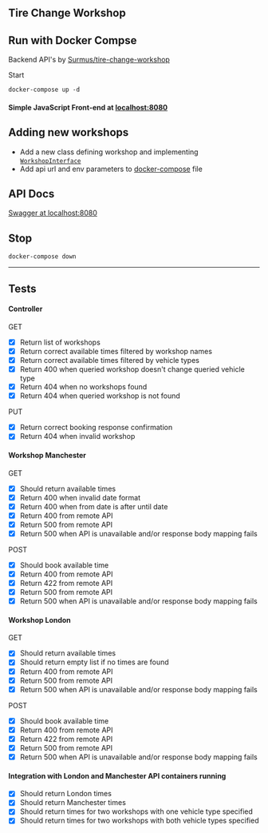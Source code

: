 ## Tire Change Workshop

## Run with Docker Compse

Backend API's by [Surmus/tire-change-workshop](https://github.com/Surmus/tire-change-workshop)

Start
```
docker-compose up -d
```

#### Simple JavaScript Front-end at [localhost:8080](http://localhost:8080)



## Adding new workshops

- Add a new class defining workshop and implementing [`WorkshopInterface`](src/main/java/com/karlaru/tcw/workshops/WorkshopInterface.java)
- Add api url and env parameters to [docker-compose](docker-compose.yaml) file



## API Docs

[Swagger at localhost:8080](http://localhost:8080/swagger-ui.html)


## Stop
```
docker-compose down
```

---
## Tests

#### Controller

GET
- [X] Return list of workshops
- [X] Return correct available times filtered by workshop names
- [X] Return correct available times filtered by vehicle types
- [X] Return 400 when queried workshop doesn't change queried vehicle type
- [X] Return 404 when no workshops found
- [X] Return 404 when queried workshop is not found

PUT
- [X] Return correct booking response confirmation
- [X] Return 404 when invalid workshop

#### Workshop Manchester
GET
- [X] Should return available times
- [X] Return 400 when invalid date format
- [X] Return 400 when from date is after until date
- [X] Return 400 from remote API
- [X] Return 500 from remote API
- [X] Return 500 when API is unavailable and/or response body mapping fails

POST
- [X] Should book available time
- [X] Return 400 from remote API
- [X] Return 422 from remote API
- [X] Return 500 from remote API
- [X] Return 500 when API is unavailable and/or response body mapping fails

#### Workshop London
GET
- [X] Should return available times
- [X] Should return empty list if no times are found
- [X] Return 400 from remote API
- [X] Return 500 from remote API
- [X] Return 500 when API is unavailable and/or response body mapping fails

POST
- [X] Should book available time
- [X] Return 400 from remote API
- [X] Return 422 from remote API
- [X] Return 500 from remote API
- [X] Return 500 when API is unavailable and/or response body mapping fails

#### Integration with London and Manchester API containers running
- [X] Should return London times
- [X] Should return Manchester times
- [X] Should return times for two workshops with one vehicle type specified
- [X] Should return times for two workshops with both vehicle types specified
